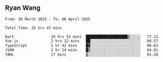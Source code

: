 ## Ryan Wang

<!--START_SECTION:waka-->

```txt
From: 30 March 2025 - To: 06 April 2025

Total Time: 25 hrs 47 mins

Dart                 19 hrs 53 mins  ███████████████████▒░░░░░   77.12 %
Vue.js               2 hrs 12 mins   ██░░░░░░░░░░░░░░░░░░░░░░░   08.57 %
TypeScript           1 hr 42 mins    █▓░░░░░░░░░░░░░░░░░░░░░░░   06.63 %
JSON                 1 hr 14 mins    █▒░░░░░░░░░░░░░░░░░░░░░░░   04.81 %
YAML                 17 mins         ▒░░░░░░░░░░░░░░░░░░░░░░░░   01.10 %
```

<!--END_SECTION:waka-->
